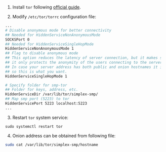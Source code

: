 1. Install `tor` following [official guide](https://community.torproject.org/onion-services/setup/install/).

2. Modify `/etc/tor/torrc` configuration file:

```sh
...
# Disable anonymous mode for better connectivity
## Needed for HiddenServiceNonAnonymousMode
SOCKSPort 0
## Needed for HiddenServiceSingleHopMode
HiddenServiceNonAnonymousMode 1
## Flag to disable anonymous mode
## This option reduces the latency of server connection, but it makes server itself not anonymous,
## it only protects the anonymity of the users connecting to the server.
## In case your server address has both public and onion hostnames it is not anonymous anyway,
## so this is what you want.
HiddenServiceSingleHopMode 1

# Specify folder for smp-tor
## Folder for keys, address, etc.
HiddenServiceDir /var/lib/tor/simplex-smp/
## Map smp port (5223) to tor
HiddenServicePort 5223 localhost:5223
...
```

3. Restart `tor` system service:

```
sudo systemctl restart tor
```

4. Onion address can be obtained from following file:

```sh
sudo cat /var/lib/tor/simplex-smp/hostname
```
